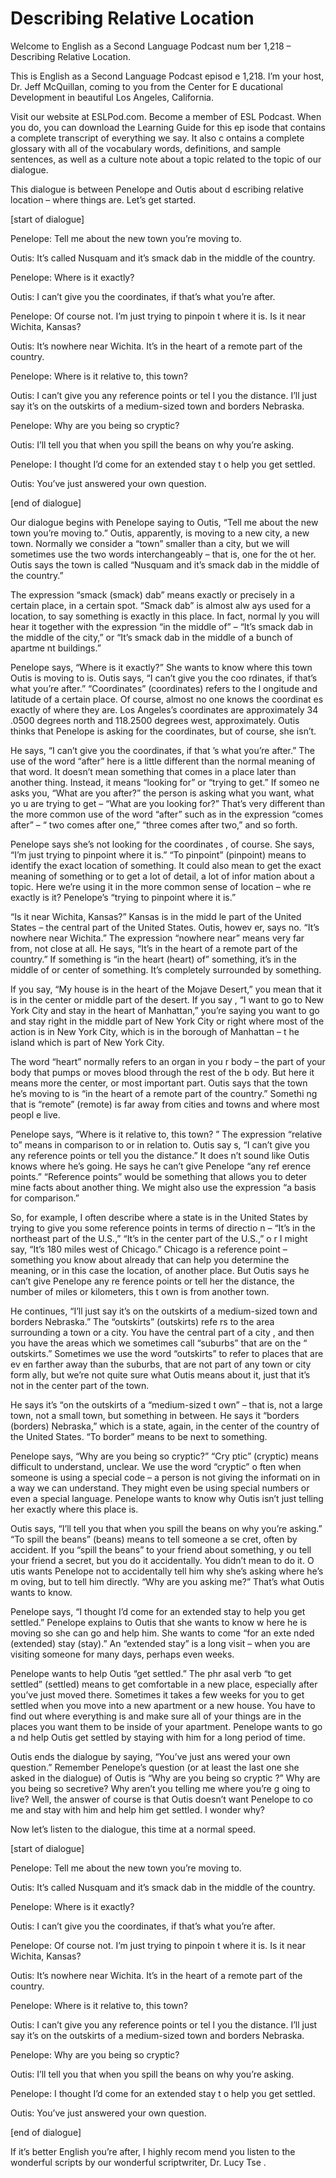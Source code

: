 # Describing Relative Location

Welcome to English as a Second Language Podcast num ber 1,218 – Describing Relative Location.

This is English as a Second Language Podcast episod e 1,218. I’m your host, Dr. Jeff McQuillan, coming to you from the Center for E ducational Development in beautiful Los Angeles, California.

Visit our website at ESLPod.com. Become a member of  ESL Podcast. When you do, you can download the Learning Guide for this ep isode that contains a complete transcript of everything we say. It also c ontains a complete glossary with all of the vocabulary words, definitions, and sample sentences, as well as a culture note about a topic related to the topic of our dialogue.

This dialogue is between Penelope and Outis about d escribing relative location – where things are. Let’s get started.

[start of dialogue]

Penelope: Tell me about the new town you’re moving to.

Outis: It’s called Nusquam and it’s smack dab in the middle of the country.

Penelope: Where is it exactly?

Outis: I can’t give you the coordinates, if that’s what you’re after.

Penelope: Of course not. I’m just trying to pinpoin t where it is. Is it near Wichita, Kansas?

Outis: It’s nowhere near Wichita. It’s in the heart  of a remote part of the country.

Penelope: Where is it relative to, this town?

Outis: I can’t give you any reference points or tel l you the distance. I’ll just say it’s on the outskirts of a medium-sized town and borders  Nebraska.

Penelope: Why are you being so cryptic?

Outis: I’ll tell you that when you spill the beans on why you’re asking.

Penelope: I thought I’d come for an extended stay t o help you get settled.

Outis: You’ve just answered your own question.

[end of dialogue]

Our dialogue begins with Penelope saying to Outis, “Tell me about the new town you’re moving to.” Outis, apparently, is moving to a new city, a new town. Normally we consider a “town” smaller than a city, but we will sometimes use the two words interchangeably – that is, one for the ot her. Outis says the town is called “Nusquam and it’s smack dab in the middle of  the country.”

The expression “smack (smack) dab” means exactly or  precisely in a certain place, in a certain spot. “Smack dab” is almost alw ays used for a location, to say something is exactly in this place. In fact, normal ly you will hear it together with the expression “in the middle of” – “It’s smack dab  in the middle of the city,” or “It’s smack dab in the middle of a bunch of apartme nt buildings.”

Penelope says, “Where is it exactly?” She wants to know where this town Outis is moving to is. Outis says, “I can’t give you the coo rdinates, if that’s what you’re after.” “Coordinates” (coordinates) refers to the l ongitude and latitude of a certain place. Of course, almost no one knows the coordinat es exactly of where they are. Los Angeles’s coordinates are approximately 34 .0500 degrees north and 118.2500 degrees west, approximately. Outis thinks that Penelope is asking for the coordinates, but of course, she isn’t.

He says, “I can’t give you the coordinates, if that ’s what you’re after.” The use of the word “after” here is a little different than the normal meaning of that word. It doesn’t mean something that comes in a place later than another thing. Instead, it means “looking for” or “trying to get.” If someo ne asks you, “What are you after?” the person is asking what you want, what yo u are trying to get – “What are you looking for?” That’s very different than the more common use of the word “after” such as in the expression “comes after” – “ two comes after one,” “three comes after two,” and so forth.

Penelope says she’s not looking for the coordinates , of course. She says, “I’m just trying to pinpoint where it is.” “To pinpoint”  (pinpoint) means to identify the exact location of something. It could also mean to get the exact meaning of something or to get a lot of detail, a lot of infor mation about a topic. Here we’re using it in the more common sense of location – whe re exactly is it? Penelope’s “trying to pinpoint where it is.”

“Is it near Wichita, Kansas?” Kansas is in the midd le part of the United States – the central part of the United States. Outis, howev er, says no. “It’s nowhere near Wichita.” The expression “nowhere near” means very far from, not close at all. He says, “It’s in the heart of a remote part of the  country.” If something is “in the heart (heart) of” something, it’s in the middle of or center of something. It’s completely surrounded by something.

If you say, “My house is in the heart of the Mojave  Desert,” you mean that it is in the center or middle part of the desert. If you say , “I want to go to New York City and stay in the heart of Manhattan,” you’re saying you want to go and stay right in the middle part of New York City or right where most of the action is in New York City, which is in the borough of Manhattan – t he island which is part of New York City.

The word “heart” normally refers to an organ in you r body – the part of your body that pumps or moves blood through the rest of the b ody. But here it means more the center, or most important part. Outis says that  the town he’s moving to is “in the heart of a remote part of the country.” Somethi ng that is “remote” (remote) is far away from cities and towns and where most peopl e live.

Penelope says, “Where is it relative to, this town? ” The expression “relative to” means in comparison to or in relation to. Outis say s, “I can’t give you any reference points or tell you the distance.” It does n’t sound like Outis knows where he’s going. He says he can’t give Penelope “any ref erence points.” “Reference points” would be something that allows you to deter mine facts about another thing. We might also use the expression “a basis for comparison.”

So, for example, I often describe where a state is in the United States by trying to give you some reference points in terms of directio n – “It’s in the northeast part of the U.S.,” “It’s in the center part of the U.S.,” o r I might say, “It’s 180 miles west of Chicago.” Chicago is a reference point – something you know about already that can help you determine the meaning, or in this case  the location, of another place. But Outis says he can’t give Penelope any re ference points or tell her the distance, the number of miles or kilometers, this t own is from another town.

He continues, “I’ll just say it’s on the outskirts of a medium-sized town and borders Nebraska.” The “outskirts” (outskirts) refe rs to the area surrounding a town or a city. You have the central part of a city , and then you have the areas which we sometimes call “suburbs” that are on the “ outskirts.” Sometimes we use the word “outskirts” to refer to places that are ev en farther away than the suburbs, that are not part of any town or city form ally, but we’re not quite sure what Outis means about it, just that it’s not in the center part of the town.

 He says it’s “on the outskirts of a “medium-sized t own” – that is, not a large town, not a small town, but something in between. He says  it “borders (borders) Nebraska,” which is a state, again, in the center of the country of the United States. “To border” means to be next to something.

Penelope says, “Why are you being so cryptic?” “Cry ptic” (cryptic) means difficult to understand, unclear. We use the word “cryptic” o ften when someone is using a special code – a person is not giving the informati on in a way we can understand. They might even be using special numbers or even a special language. Penelope wants to know why Outis isn’t just telling  her exactly where this place is.

Outis says, “I’ll tell you that when you spill the beans on why you’re asking.” “To spill the beans” (beans) means to tell someone a se cret, often by accident. If you “spill the beans” to your friend about something, y ou tell your friend a secret, but you do it accidentally. You didn’t mean to do it. O utis wants Penelope not to accidentally tell him why she’s asking where he’s m oving, but to tell him directly. “Why are you asking me?” That’s what Outis wants to  know.

Penelope says, “I thought I’d come for an extended stay to help you get settled.” Penelope explains to Outis that she wants to know w here he is moving so she can go and help him. She wants to come “for an exte nded (extended) stay (stay).” An “extended stay” is a long visit – when you are visiting someone for many days, perhaps even weeks.

Penelope wants to help Outis “get settled.” The phr asal verb “to get settled” (settled) means to get comfortable in a new place, especially after you’ve just moved there. Sometimes it takes a few weeks for you  to get settled when you move into a new apartment or a new house. You have to find out where everything is and make sure all of your things are in the places you want them to be inside of your apartment. Penelope wants to go a nd help Outis get settled by staying with him for a long period of time.

Outis ends the dialogue by saying, “You’ve just ans wered your own question.” Remember Penelope’s question (or at least the last one she asked in the dialogue) of Outis is “Why are you being so cryptic ?” Why are you being so secretive? Why aren’t you telling me where you’re g oing to live? Well, the answer of course is that Outis doesn’t want Penelope to co me and stay with him and help him get settled. I wonder why?

Now let’s listen to the dialogue, this time at a normal speed.

 [start of dialogue]

Penelope: Tell me about the new town you’re moving to.

Outis: It’s called Nusquam and it’s smack dab in the middle of the country.

Penelope: Where is it exactly?

Outis: I can’t give you the coordinates, if that’s what you’re after.

Penelope: Of course not. I’m just trying to pinpoin t where it is. Is it near Wichita, Kansas?

Outis: It’s nowhere near Wichita. It’s in the heart  of a remote part of the country.

Penelope: Where is it relative to, this town?

Outis: I can’t give you any reference points or tel l you the distance. I’ll just say it’s on the outskirts of a medium-sized town and borders  Nebraska.

Penelope: Why are you being so cryptic?

Outis: I’ll tell you that when you spill the beans on why you’re asking.

Penelope: I thought I’d come for an extended stay t o help you get settled.

Outis: You’ve just answered your own question.

[end of dialogue]

If it’s better English you’re after, I highly recom mend you listen to the wonderful scripts by our wonderful scriptwriter, Dr. Lucy Tse .



